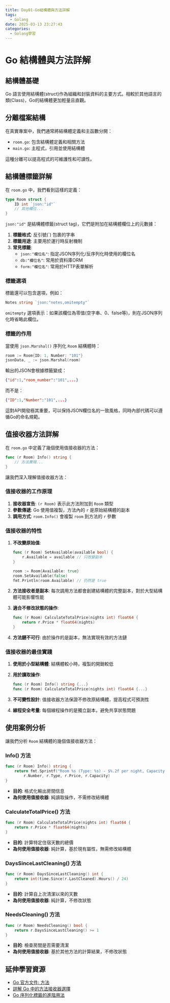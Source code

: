 ```yaml
---
title: Day01-Go結構體與方法詳解
tags:
  - Golang
date: 2025-03-13 23:27:43
categories:
  - Golang學習
---
```


# Go 結構體與方法詳解

## 結構體基礎

Go 語言使用結構體(struct)作為組織和封裝資料的主要方式。相較於其他語言的類(Class)，Go的結構體更加輕量且直觀。

## 分離檔案結構

在真實專案中，我們通常將結構體定義和主函數分開：

- `room.go`: 包含結構體定義和相關方法
- `main.go`: 主程式，引用並使用結構體

這種分離可以提高程式的可維護性和可讀性。

## 結構體標籤詳解

在 `room.go` 中，我們看到這樣的定義：

```go
type Room struct {
    ID int `json:"id"`
    // 其他欄位...
}
```

`json:"id"` 是結構體標籤(struct tag)，它們是附加在結構體欄位上的元數據：

1. **標籤格式**: 反引號(`) 包裹的字串
2. **標籤用途**: 主要用於運行時反射機制
3. **常見標籤**: 
   - `json:"欄位名"`: 指定JSON序列化/反序列化時使用的欄位名
   - `db:"欄位名"`: 常用於資料庫ORM
   - `form:"欄位名"`: 常用於HTTP表單解析

### 標籤選項

標籤還可以包含選項，例如：

```go
Notes string `json:"notes,omitempty"`
```

`omitempty` 選項表示：如果該欄位為零值(空字串、0、false等)，則在JSON序列化時省略此欄位。

### 標籤的作用

當使用 `json.Marshal()` 序列化 `Room` 結構體時：

```go
room := Room{ID: 1, Number: "101"}
jsonData, _ := json.Marshal(room)
```

輸出的JSON會根據標籤變成：

```json
{"id":1,"room_number":"101",...}
```

而不是：

```json
{"ID":1,"Number":"101",...}
```

這對API開發極其重要，可以保持JSON欄位名的一致風格，同時內部代碼可以遵循Go的命名規範。

## 值接收器方法詳解

在 `room.go` 中定義了幾個使用值接收器的方法：

```go
func (r Room) Info() string {
    // 方法實現...
}
```

讓我們深入理解值接收器方法：

### 值接收器的工作原理

1. **接收器宣告**: `(r Room)` 表示此方法附加到 `Room` 類型
2. **參數傳遞**: Go 使用值複製，方法內的 `r` 是原始結構體的副本
3. **調用方式**: `room.Info()` 會複製 `room` 到方法的 `r` 參數

### 值接收器的特性

1. **不改變原始值**:
   ```go
   func (r Room) SetAvailable(available bool) {
       r.Available = available // 只改變副本
   }
   
   room := Room{Available: true}
   room.SetAvailable(false)
   fmt.Println(room.Available) // 仍然是 true
   ```

2. **方法接收者是副本**:
   每次調用方法都會創建結構體的完整副本，對於大型結構體可能影響性能

3. **適合不修改狀態的操作**:
   ```go
   func (r Room) CalculateTotalPrice(nights int) float64 {
       return r.Price * float64(nights)
   }
   ```

4. **方法鏈不可行**:
   由於操作的是副本，無法實現有效的方法鏈

### 值接收器的最佳實踐

1. **使用於小型結構體**:
   結構體較小時，複製的開銷較低

2. **用於讀取操作**:
   ```go
   func (r Room) Info() string {...}
   func (r Room) CalculateTotalPrice(nights int) float64 {...}
   ```

3. **不可變性設計**:
   值接收器方法保證不修改原結構體，提高程式可預測性

4. **線程安全考量**:
   每個線程操作的是獨立副本，避免共享狀態問題

## 使用案例分析

讓我們分析 `Room` 結構體的幾個值接收器方法：

### Info() 方法

```go
func (r Room) Info() string {
    return fmt.Sprintf("Room %s (Type: %s) - $%.2f per night, Capacity: %d persons",
        r.Number, r.Type, r.Price, r.Capacity)
}
```

- **目的**: 格式化輸出房間信息
- **為何使用值接收器**: 純讀取操作，不需修改結構體

### CalculateTotalPrice() 方法

```go
func (r Room) CalculateTotalPrice(nights int) float64 {
    return r.Price * float64(nights)
}
```

- **目的**: 計算特定住宿天數的總價
- **為何使用值接收器**: 純計算，基於現有屬性，無需修改結構體

### DaysSinceLastCleaning() 方法

```go
func (r Room) DaysSinceLastCleaning() int {
    return int(time.Since(r.LastCleaned).Hours() / 24)
}
```

- **目的**: 計算自上次清潔以來的天數
- **為何使用值接收器**: 純計算，不修改狀態

### NeedsCleaning() 方法

```go
func (r Room) NeedsCleaning() bool {
    return r.DaysSinceLastCleaning() >= 1
}
```

- **目的**: 檢查房間是否需要清潔
- **為何使用值接收器**: 基於其他方法的計算結果，不修改狀態

## 延伸學習資源

- [Go 官方文件: 方法](https://golang.org/doc/effective_go#methods)
- [詳解 Go 中的方法接收器選擇](https://golang.org/doc/faq#methods_on_values_or_pointers)
- [Go 序列化標籤的進階用法](https://blog.golang.org/json-and-go)